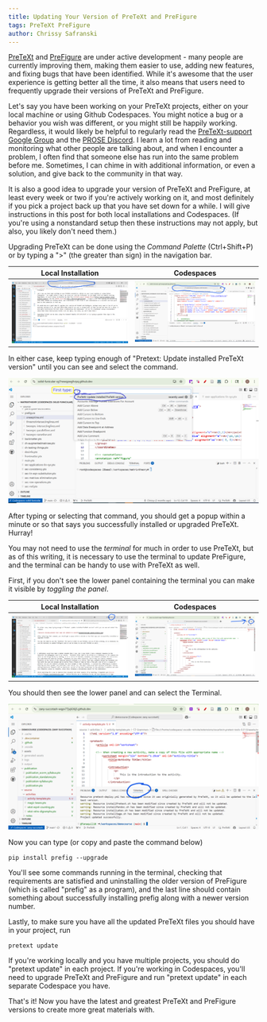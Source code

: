 ```yaml
---
title: Updating Your Version of PreTeXt and PreFigure
tags: PreTeXt PreFigure
author: Chrissy Safranski
---
```


[PreTeXt](https://pretextbook.org/) and [PreFigure](https://prefigure.org/) are under active development - many people are currently improving them, making them easier to use, adding new features, and fixing bugs that have been identified.  While it's awesome that the user experience is getting better all the time, it also means that users need to frequently upgrade their versions of PreTeXt and PreFigure.


Let's say you have been working on your PreTeXt projects, either on your local machine or using Github Codespaces.  You might notice a bug or a behavior you wish was different, or you might still be happily working.  Regardless, it would likely be helpful to regularly read the [PreTeXt-support Google Group](https://groups.google.com/g/pretext-support) and the [PROSE Discord](https://discord.gg/Uuwk3xEX).  I learn a lot from reading and monitoring what other people are talking about, and when I encounter a problem, I often find that someone else has run into the same problem before me.  Sometimes, I can chime in with additional information, or even a solution, and give back to the community in that way.

It is also a good idea to upgrade your version of PreTeXt and PreFigure, at least every week or two if you're actively working on it, and most definitely if you pick a project back up that you have set down for a while. I will give instructions in this post for both local installations and Codespaces. (If you're using a nonstandard setup then these instructions may not apply, but also, you likely don't need them.)

Upgrading PreTeXt can be done using the *Command Palette* (Ctrl+Shift+P) or by typing a ">" (the greater than sign) in the navigation bar.

|Local Installation|Codespaces|
|:-:|:-:|
|![picture showing nav bar circled in local installation](/assets/images/20250528/local-nav-bar.png)|![picture showing nav bar circled in codespaces](/assets/images/20250528/codespaces-nav-bar.png) |


In either case, keep typing enough of "Pretext: Update installed PreTeXt version" until you can see and select the command.

![picture showing greater than sign and command to select](/assets/images/20250528/greaterthansign-update-pretext.png)

After typing or selecting that command, you should get a popup within a minute or so that says you successfully installed or upgraded PreTeXt.  Hurray!

You may not need to use the *terminal* for much in order to use PreTeXt, but as of this writing, it is necessary to use the terminal to update PreFigure, and the terminal can be handy to use with PreTeXt as well.

First, if you don't see the lower panel containing the terminal you can make it visible by *toggling the panel*.

| Local Installation | Codespaces|
|:-:|:-:|
|![picture showing toggle panel circled in local installation](/assets/images/20250528/local-toggle-panel.png)|![picture showing toggle panel circled in codespaces](/assets/images/20250528/codespaces-toggle-panel.png) |

You should then see the lower panel and can select the Terminal.

![picture showing the terminal in the lower panel](/assets/images/20250528/terminal-circled.png)

Now you can type (or copy and paste the command below)

```
pip install prefig --upgrade
```

You'll see some commands running in the terminal, checking that requirements are satisfied and uninstalling the older version of PreFigure (which is called "prefig" as a program), and the last line should contain something about successfully installing prefig along with a newer version number.

Lastly, to make sure you have all the updated PreTeXt files you should have in your project, run

```
pretext update
```

If you're working locally and you have multiple projects, you should do "pretext update" in each project. If you're working in Codespaces, you'll need to upgrade PreTeXt and PreFigure and run "pretext update" in each separate Codespace you have.

That's it!  Now you have the latest and greatest PreTeXt and PreFigure versions to create more great materials with.